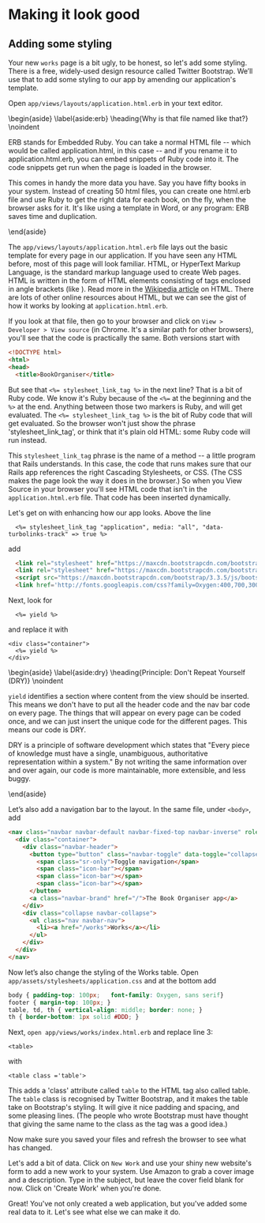 # Making it look good

## Adding some styling

Your new `works` page is a bit ugly, to be honest, so let's add some styling. There is a free, widely-used design resource called Twitter Bootstrap. We’ll use that to add some styling to our app by amending our application's template.

Open `app/views/layouts/application.html.erb` in your text editor.

\begin{aside}
\label{aside:erb}
\heading{Why is that file named like that?}
\noindent

ERB stands for Embedded Ruby. You can take a normal HTML file -- which would be called application.html, in this case -- and if you rename it to application.html.erb, you can embed snippets of Ruby code into it. The code snippets get run when the page is loaded in the browser.

This comes in handy the more data you have. Say you have fifty books in your system. Instead of creating 50 html files, you can create one html.erb file and use Ruby to get the right data for each book, on the fly, when the browser asks for it. It's like using a template in Word, or any program: ERB saves time and duplication.

\end{aside}

The `app/views/layouts/application.html.erb` file lays out the basic template for every page in our application. If you have seen any HTML before, most of this page will look familiar. HTML, or HyperText Markup Language, is the standard markup language used to create Web pages. HTML is written in the form of HTML elements consisting of tags enclosed in angle brackets (like <html> ). Read more in the [Wikipedia article](http://en.wikipedia.org/wiki/HTML) on HTML. There are lots of other online resources about HTML, but we can see the gist of how it works by looking at `application.html.erb`.

If you look at that file, then go to your browser and click on `View > Developer > View source` (in Chrome. It's a similar path for other browsers), you'll see that the code is practically the same. Both versions start with

```html
<!DOCTYPE html>
<html>
<head>
  <title>BookOrganiser</title>
```


But see that `<%= stylesheet_link_tag %>` in the next line? That is a bit of Ruby code. We know it's Ruby because of the `<%=` at the beginning and the `%>` at the end. Anything between those two markers is Ruby, and will get evaluated. The `<%= stylesheet_link_tag %>` is the bit of Ruby code that will get evaluated. So the browser won't just show the phrase 'stylesheet_link_tag', or think that it's plain old HTML: some Ruby code will run instead.

This `stylesheet_link_tag` phrase is the name of a method -- a little program that Rails understands. In this case, the code that runs makes sure that our Rails app references the right Cascading Stylesheets, or CSS. (The CSS makes the page look the way it does in the browser.) So when you View Source in your browser you'll see HTML code that isn't in the `application.html.erb` file. That code has been inserted dynamically.


Let's get on with enhancing how our app looks. Above the line

```
  <%= stylesheet_link_tag "application", media: "all", "data-turbolinks-track" => true %>
```

add

```html
  <link rel="stylesheet" href="https://maxcdn.bootstrapcdn.com/bootstrap/3.3.5/css/bootstrap.min.css">
  <link rel="stylesheet" href="https://maxcdn.bootstrapcdn.com/bootstrap/3.3.5/css/bootstrap-theme.min.css">
  <script src="https://maxcdn.bootstrapcdn.com/bootstrap/3.3.5/js/bootstrap.min.js"></script>
  <link href='http://fonts.googleapis.com/css?family=Oxygen:400,700,300' rel='stylesheet' type='text/css'>

```

Next, look for 

```erb
  <%= yield %>
```

and replace it with

```erb
<div class="container">
  <%= yield %>
</div>
```

\begin{aside}
\label{aside:dry}
\heading{Principle: Don't Repeat Yourself (DRY)}
\noindent

`yield` identifies a section where content from the view should be inserted. This means we don't have to put all the header code and the nav bar code on every page. The things that will appear on every page can be coded once, and we can just insert the unique code for the different pages. This means our code is DRY.

DRY is a principle of software development which states that "Every piece of knowledge must have a single, unambiguous, authoritative representation within a system." By not writing the same information over and over again, our code is more maintainable, more extensible, and less buggy.


\end{aside}

Let’s also add a navigation bar to the layout. In the same file, under `<body>`, add

```html
<nav class="navbar navbar-default navbar-fixed-top navbar-inverse" role="navigation">
  <div class="container">
    <div class="navbar-header">
      <button type="button" class="navbar-toggle" data-toggle="collapse" data-target=".navbar-collapse">
        <span class="sr-only">Toggle navigation</span>
        <span class="icon-bar"></span>
        <span class="icon-bar"></span>
        <span class="icon-bar"></span>
      </button>
      <a class="navbar-brand" href="/">The Book Organiser app</a>
    </div>
    <div class="collapse navbar-collapse">
      <ul class="nav navbar-nav">
        <li><a href="/works">Works</a></li>
      </ul>
    </div>
  </div>
</nav>
```
Now let’s also change the styling of the Works table. Open `app/assets/stylesheets/application.css` and at the bottom add

```css
body { padding-top: 100px;   font-family: Oxygen, sans serif}
footer { margin-top: 100px; }
table, td, th { vertical-align: middle; border: none; }
th { border-bottom: 1px solid #DDD; }
```

Next, `open app/views/works/index.html.erb` and replace line 3:

```
<table>
```
with
```
<table class ='table'>
```
This adds a 'class' attribute called `table` to the HTML tag also called table. The `table` class is recognised by Twitter Bootstrap, and it makes the table take on Bootstrap's styling. It will give it nice padding and spacing, and some pleasing lines. (The people who wrote Bootstrap must have thought that giving the same name to the class as the tag was a good idea.)

Now make sure you saved your files and refresh the browser to see what has changed.

Let's add a bit of data. Click on `New Work` and use your shiny new website's form to add a new work to your system. Use Amazon to grab a cover image and a description. Type in the subject, but leave the cover field blank for now. Click on 'Create Work' when you're done.  

Great! You've not only created a web application, but you've added some real data to it. Let's see what else we can make it do.
